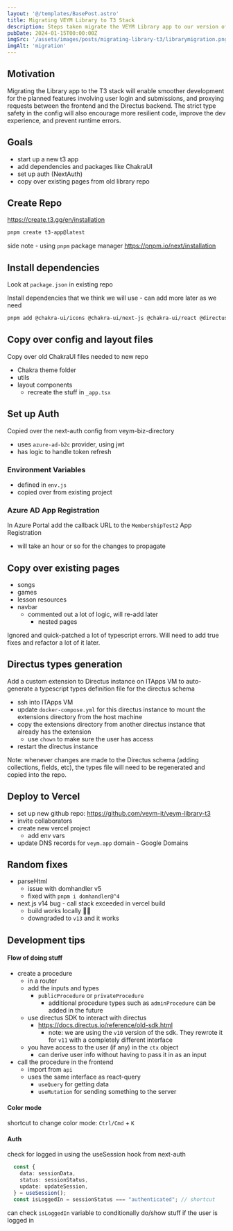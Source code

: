 ```yaml
---
layout: '@/templates/BasePost.astro'
title: Migrating VEYM Library to T3 Stack
description: Steps taken migrate the VEYM Library app to our version of the T3 stack.
pubDate: 2024-01-15T00:00:00Z
imgSrc: '/assets/images/posts/migrating-library-t3/librarymigration.png'
imgAlt: 'migration'
---
```


## Motivation

Migrating the Library app to the T3 stack will enable smoother development for the planned features involving user login and submissions, and proxying requests between the frontend and the Directus backend.  The strict type safety in the config will also encourage more resilient code, improve the dev experience, and prevent runtime errors.

## Goals

- start up a new t3 app
- add dependencies and packages like ChakraUI
- set up auth (NextAuth)
- copy over existing pages from old library repo

## Create Repo

https://create.t3.gg/en/installation

```bash
pnpm create t3-app@latest
```

side note - using `pnpm` package manager https://pnpm.io/next/installation

## Install dependencies

Look at `package.json` in existing repo

Install dependencies that we think we will use - can add more later as we need

```bash
pnpm add @chakra-ui/icons @chakra-ui/next-js @chakra-ui/react @directus/sdk@10 @emotion/react @emotion/styled @nikolovlazar/chakra-ui-prose axios date-fns date-fns-tz html-react-parser html-to-text next-plausible next-seo parameterize plaiceholder react-hook-form react-icons react-lite-youtube-embed react-scroll-up unist-util-visit
```

## Copy over config and layout files

Copy over old ChakraUI files needed to new repo
- Chakra theme folder 
- utils
- layout components
  - recreate the stuff in `_app.tsx`

## Set up Auth

Copied over the next-auth config from veym-biz-directory

- uses `azure-ad-b2c` provider, using jwt 
- has logic to handle token refresh

### Environment Variables

- defined in `env.js`
- copied over from existing project

### Azure AD App Registration

In Azure Portal add the callback URL to the `MembershipTest2` App Registration
- will take an hour or so for the changes to propagate

## Copy over existing pages

- songs
- games
- lesson resources
- navbar
  - commented out a lot of logic, will re-add later
    - nested pages

Ignored and quick-patched a lot of typescript errors. Will need to add true fixes and refactor a lot of it later.

## Directus types generation
Add a custom extension to Directus instance on ITApps VM to auto-generate a typescript types definition file for the directus schema
- ssh into ITApps VM
- update `docker-compose.yml` for this directus instance to mount the extensions directory from the host machine
- copy the extensions directory from another directus instance that already has the extension
  - use `chown` to make sure the user has access
- restart the directus instance

Note: whenever changes are made to the Directus schema (adding collections, fields, etc), the types file will need to be regenerated and copied into the repo.

## Deploy to Vercel
- set up new github repo: https://github.com/veym-it/veym-library-t3
- invite collaborators
- create new vercel project
  - add env vars
- update DNS records for `veym.app` domain - Google Domains

## Random fixes
- parseHtml
  - issue with domhandler v5
  - fixed with `pnpm i domhandler@^4`
- next.js v14 bug - call stack exceeded in vercel build
  - build works locally 🤷‍♀️
  - downgraded to `v13` and it works

## Development tips

#### Flow of doing stuff
- create a procedure 
  - in a router
  - add the inputs and types
    - `publicProcedure` or `privateProcedure`
      - additional procedure types such as `adminProcedure` can be added in the future
  - use directus SDK to interact with directus 
    - https://docs.directus.io/reference/old-sdk.html
      - note: we are using the `v10` version of the sdk. They rewrote it for `v11` with a completely different interface
  - you have access to the user (if any) in the `ctx` object
    - can derive user info without having to pass it in as an input
- call the procedure in the frontend
  - import from `api`
  - uses the same interface as react-query
    - `useQuery` for getting data
    - `useMutation` for sending something to the server

#### Color mode
shortcut to change color mode: `Ctrl/Cmd` + `K`

#### Auth
check for logged in using the useSession hook from next-auth
```ts
  const {
    data: sessionData,
    status: sessionStatus,
    update: updateSession,
  } = useSession();
  const isLoggedIn = sessionStatus === "authenticated"; // shortcut
```
can check `isLoggedIn` variable to conditionally do/show stuff if the user is logged in


